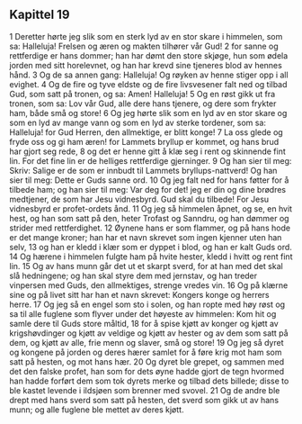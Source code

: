 ## Kapittel 19

1 Deretter hørte jeg slik som en sterk lyd av en stor skare i himmelen, som sa: Halleluja! Frelsen og æren og makten tilhører vår Gud!
2 for sanne og rettferdige er hans dommer; han har dømt den store skjøge, hun som ødela jorden med sitt horelevnet, og han har krevd sine tjeneres blod av hennes hånd.
3 Og de sa annen gang: Halleluja! Og røyken av henne stiger opp i all evighet.
4 Og de fire og tyve eldste og de fire livsvesener falt ned og tilbad Gud, som satt på tronen, og sa: Amen! Halleluja!
5 Og en røst gikk ut fra tronen, som sa: Lov vår Gud, alle dere hans tjenere, og dere som frykter ham, både små og store!
6 Og jeg hørte slik som en lyd av en stor skare og som en lyd av mange vann og som en lyd av sterke tordener, som sa: Halleluja! for Gud Herren, den allmektige, er blitt konge!
7 La oss glede og fryde oss og gi ham æren! for Lammets bryllup er kommet, og hans brud har gjort seg rede,
8 og det er henne gitt å klæ seg i rent og skinnende fint lin. For det fine lin er de helliges rettferdige gjerninger.
9 Og han sier til meg: Skriv: Salige er de som er innbudt til Lammets bryllups-nattverd! Og han sier til meg: Dette er Guds sanne ord.
10 Og jeg falt ned for hans føtter for å tilbede ham; og han sier til meg: Var deg for det! jeg er din og dine brødres medtjener, de som har Jesu vidnesbyrd. Gud skal du tilbede! For Jesu vidnesbyrd er profet-ordets ånd.
11 Og jeg så himmelen åpnet, og se, en hvit hest, og han som satt på den, heter Trofast og Sanndru, og han dømmer og strider med rettferdighet.
12 Øynene hans er som flammer, og på hans hode er det mange kroner; han har et navn skrevet som ingen kjenner uten han selv,
13 og han er kledd i klær som er dyppet i blod, og han er kalt Guds ord.
14 Og hærene i himmelen fulgte ham på hvite hester, kledd i hvitt og rent fint lin.
15 Og av hans munn går det ut et skarpt sverd, for at han med det skal slå hedningene; og han skal styre dem med jernstav, og han treder vinpersen med Guds, den allmektiges, strenge vredes vin.
16 Og på klærne sine og på livet sitt har han et navn skrevet: Kongers konge og herrers herre.
17 Og jeg så en engel som sto i solen, og han ropte med høy røst og sa til alle fuglene som flyver under det høyeste av himmelen: Kom hit og samle dere til Guds store måltid,
18 for å spise kjøtt av konger og kjøtt av krigshøvdinger og kjøtt av veldige og kjøtt av hester og av dem som satt på dem, og kjøtt av alle, frie menn og slaver, små og store!
19 Og jeg så dyret og kongene på jorden og deres hærer samlet for å føre krig mot ham som satt på hesten, og mot hans hær.
20 Og dyret ble grepet, og sammen med det den falske profet, han som for dets øyne hadde gjort de tegn hvormed han hadde forført dem som tok dyrets merke og tilbad dets billede; disse to ble kastet levende i ildsjøen som brenner med svovel.
21 Og de andre ble drept med hans sverd som satt på hesten, det sverd som gikk ut av hans munn; og alle fuglene ble mettet av deres kjøtt.
